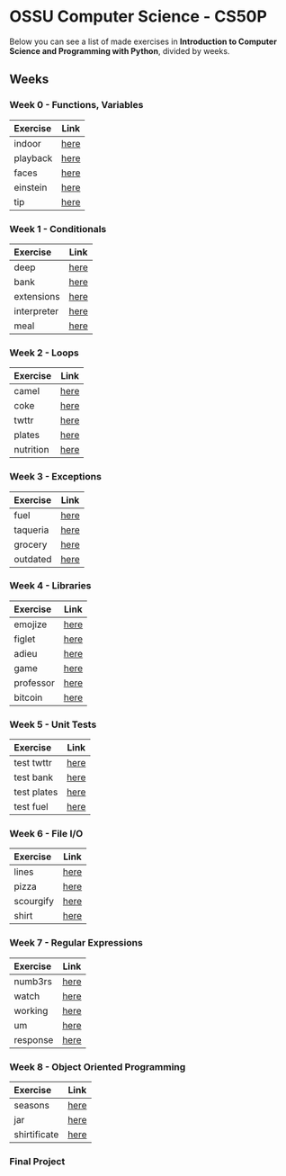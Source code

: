 # OSSU Computer Science - CS50P
Below you can see a list of made exercises in **Introduction to Computer Science and Programming with Python**, divided by weeks. 

## Weeks
### Week 0 - Functions, Variables

Exercise | Link
:-- | :--:
indoor | [here](./indoor/indoor.py)
playback | [here](./playback/playback.py)
faces | [here](./faces/faces.py)
einstein | [here](./einstein/einstein.py)
tip | [here](./tip/tip.py)

### Week 1 - Conditionals

Exercise | Link
:-- | :--:
deep | [here](./deep/deep.py)
bank | [here](./bank/bank.py)
extensions | [here](./extensions/extensions.py)
interpreter | [here](./interpreter/interpreter.py)
meal | [here](./meal/meal.py)

### Week 2 - Loops

Exercise | Link
:-- | :--:
camel | [here](./camel/camel.py)
coke | [here](./coke/coke.py)
twttr | [here](./twttr/twttr.py)
plates | [here](./plates/plates.py)
nutrition | [here](./nutrition/nutrition.py)

### Week 3 - Exceptions

Exercise | Link
:-- | :--:
fuel | [here](./fuel/fuel.py)
taqueria | [here](./taqueria/taqueria.py)
grocery | [here](./grocery/grocery.py)
outdated | [here](./outdated/outdated.py)

### Week 4 - Libraries

Exercise | Link
:-- | :--:
emojize | [here](./emojize/emojize.py)
figlet | [here](./figlet/figlet.py)
adieu | [here](./adieu/adieu.py)
game | [here](./game/game.py)
professor | [here](./professor/professor.py)
bitcoin | [here](./bitcoin/bitcoin.py)

### Week 5 - Unit Tests

Exercise | Link
:-- | :--:
test twttr | [here](./test_twttr/test_twttr.py)
test bank | [here](./test_bank/test_bank.py)
test plates | [here](./test_plates/test_plates.py)
test fuel | [here](./test_fuel/test_fuel.py)

### Week 6 - File I/O

Exercise | Link
:-- | :--:
lines | [here](./lines/lines.py)
pizza | [here](./pizza/pizza.py)
scourgify | [here](./scourgify/scourgify.py)
shirt | [here](./shirt/shirt.py)

### Week 7 - Regular Expressions

Exercise | Link
:-- | :--:
numb3rs | [here](./numb3rs/numb3rs.py)
watch | [here](./watch/watch.py)
working | [here](./working/working.py)
um | [here](./um/um.py)
response | [here](./response/response.py)

### Week 8 - Object Oriented Programming

Exercise | Link
:-- | :--:
seasons | [here](./seasons/seasons.py)
jar | [here](./jar/jar.py)
shirtificate | [here](./shirtificate/shirtificate.py)

### Final Project